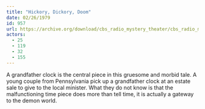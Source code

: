 ```yaml
---
title: "Hickory, Dickory, Doom"
date: 02/26/1979
id: 957
url: https://archive.org/download/cbs_radio_mystery_theater/cbs_radio_mystery_theater-0951-1000.zip/cbs_radio_mystery_theater-0951-1000%2Fcbsrmt_0957_hickory_dickory_doom.mp3
actors:
  - 25
  - 119
  - 32
  - 155
---
```

A grandfather clock is the central piece in this gruesome and morbid tale. A young couple from Pennsylvania pick up a grandfather clock at an estate sale to give to the local minister. What they do not know is that the malfunctioning time piece does more than tell time, it is actually a gateway to the demon world.